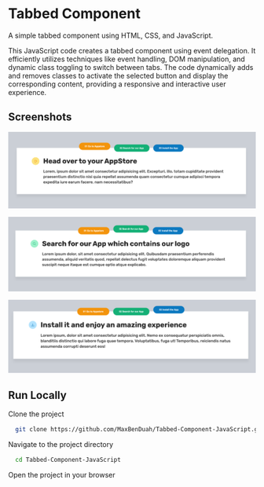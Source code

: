 # Tabbed Component

A simple tabbed component using HTML, CSS, and JavaScript.

This JavaScript code creates a tabbed component using event delegation. It efficiently utilizes techniques like event handling, DOM manipulation, and dynamic class toggling to switch between tabs. The code dynamically adds and removes classes to activate the selected button and display the corresponding content, providing a responsive and interactive user experience.

## Screenshots

![App Screenshot](https://github.com/MaxBenDuah/miscellaneous-resources/blob/main/screenshot-tabbedComponent-1.png?raw=true)

![App Screenshot](https://github.com/MaxBenDuah/miscellaneous-resources/blob/main/screenshot-tabbedComponent-2.png?raw=true)

![App Screenshot](https://github.com/MaxBenDuah/miscellaneous-resources/blob/main/screenshot-tabbedComponent-3.png?raw=true)

## Run Locally

Clone the project

```bash
  git clone https://github.com/MaxBenDuah/Tabbed-Component-JavaScript.git
```

Navigate to the project directory

```bash
  cd Tabbed-Component-JavaScript
```

Open the project in your browser

